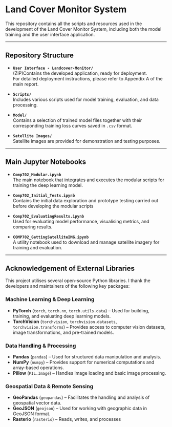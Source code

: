 # **Land Cover Monitor System**

This repository contains all the scripts and resources used in the development of the Land Cover Monitor System, including both the model training and the user interface application.

---

## **Repository Structure**

- **`User Interface - Landcover-Monitor/`**  
  (ZIP)Contains the developed application, ready for deployment.  
  For detailed deployment instructions, please refer to Appendix A of the main report.

- **`Scripts/`**  
  Includes various scripts used for model training, evaluation, and data processing.

- **`Model/`**  
  Contains a selection of trained model files together with their corresponding training loss curves saved in `.csv` format.

- **`Satellite Images/`**  
  Satellite images are provided for demonstration and testing purposes.

---

## **Main Jupyter Notebooks**

- **`Comp702_Modular.ipynb`**  
  The main notebook that integrates and executes the modular scripts for training the deep learning model.

- **`Comp702_Initial_Tests.ipynb`**  
  Contains the initial data exploration and prototype testing carried out before developing the modular scripts

- **`Comp702_EvaluatingResults.ipynb`**  
  Used for evaluating model performance, visualising metrics, and comparing results.

- **`COMP702_GettingSatelliteIMG.ipynb`**  
  A utility notebook used to download and manage satellite imagery for training and evaluation.

---

## **Acknowledgement of External Libraries**

This project utilises several open-source Python libraries. I thank the developers and maintainers of the following key packages:

### **Machine Learning & Deep Learning**
- **PyTorch** (`torch`, `torch.nn`, `torch.utils.data`) – Used for building, training, and evaluating deep learning models.
- **TorchVision** (`torchvision`, `torchvision.datasets`, `torchvision.transforms`) – Provides access to computer vision datasets, image transformations, and pre-trained models.

### **Data Handling & Processing**
- **Pandas** (`pandas`) – Used for structured data manipulation and analysis.
- **NumPy** (`numpy`) – Provides support for numerical computations and array-based operations.
- **Pillow** (`PIL.Image`) – Handles image loading and basic image processing.

### **Geospatial Data & Remote Sensing**
- **GeoPandas** (`geopandas`) – Facilitates the handling and analysis of geospatial vector data.
- **GeoJSON** (`geojson`) – Used for working with geographic data in GeoJSON format.
- **Rasterio** (`rasterio`) – Reads, writes, and processes
